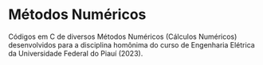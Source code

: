 # Métodos Numéricos
 Códigos em C de diversos Métodos Numéricos (Cálculos Numéricos) desenvolvidos para a disciplina homônima do curso de Engenharia Elétrica da Universidade Federal do Piauí (2023).
